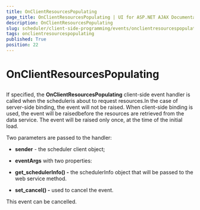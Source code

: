 ```yaml
---
title: OnClientResourcesPopulating
page_title: OnClientResourcesPopulating | UI for ASP.NET AJAX Documentation
description: OnClientResourcesPopulating
slug: scheduler/client-side-programming/events/onclientresourcespopulating
tags: onclientresourcespopulating
published: True
position: 22
---
```


# OnClientResourcesPopulating



## 

If specified, the __OnClientResourcesPopulating__ client-side event handler is called when the scheduleris about to request resources.In the case of server-side binding, the event will not be raised. When client-side binding is used, the event will be raisedbefore the resources are retrieved from the data service. The event will be raised only once, at the time of the initial load.

Two parameters are passed to the handler:

* __sender__ - the scheduler client object;

* __eventArgs__ with two properties:

* __get_schedulerInfo() -__ the schedulerInfo object that will be passed to the web service method.

* __set_cancel() -__ used to cancel the event.

This event can be cancelled.
